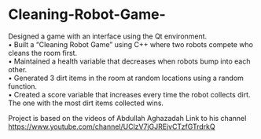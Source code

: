 # Cleaning-Robot-Game-

Designed a game with an interface using the Qt environment. <br />
•	Built a “Cleaning Robot Game” using C++ where two robots compete who cleans the room first. <br />
•	Maintained a health variable that decreases when robots bump into each other. <br />
•	Generated 3 dirt items in the room at random locations using a random function. <br />
•	Created a score variable that increases every time the robot collects dirt. The one with the most dirt items collected wins. <br />

Project is based on the videos of Abdullah Aghazadah
Link to his channel 
https://www.youtube.com/channel/UClzV7jGJREjvCTzfGTrdrkQ
